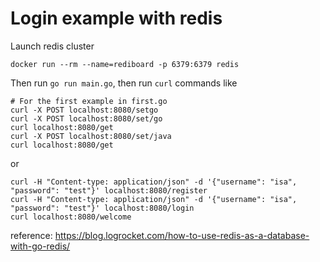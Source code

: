 # Login example with redis

Launch redis cluster

```shell
docker run --rm --name=rediboard -p 6379:6379 redis
```

Then run `go run main.go`, then run `curl` commands like

```shell
# For the first example in first.go
curl -X POST localhost:8080/setgo
curl -X POST localhost:8080/set/go
curl localhost:8080/get
curl -X POST localhost:8080/set/java
curl localhost:8080/get
```

or

```shell
curl -H "Content-type: application/json" -d '{"username": "isa", "password": "test"}' localhost:8080/register
curl -H "Content-type: application/json" -d '{"username": "isa", "password": "test"}' localhost:8080/login
curl localhost:8080/welcome
```

reference: <https://blog.logrocket.com/how-to-use-redis-as-a-database-with-go-redis/>